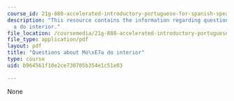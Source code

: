 ```yaml
---
course_id: 21g-880-accelerated-introductory-portuguese-for-spanish-speakers-fall-2013
description: "This resource contains the information regarding questions about mo\xE7\
  a do interior."
file_location: /coursemedia/21g-880-accelerated-introductory-portuguese-for-spanish-speakers-fall-2013/b964561f10e2ce730705b354e1c51e03_MIT21G_880F13_readquest2.pdf
file_type: application/pdf
layout: pdf
title: "Questions about Mo\xE7a do interior"
type: course
uid: b964561f10e2ce730705b354e1c51e03

---
```

None